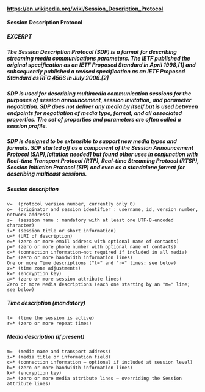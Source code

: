 #### https://en.wikipedia.org/wiki/Session_Description_Protocol
#### Session Description Protocol

##### EXCERPT 

##### The Session Description Protocol (SDP) is a format for describing streaming media communications parameters. The IETF published the original specification as an IETF Proposed Standard in April 1998,[1] and subsequently published a revised specification as an IETF Proposed Standard as RFC 4566 in July 2006.[2]

##### SDP is used for describing multimedia communication sessions for the purposes of session announcement, session invitation, and parameter negotiation. SDP does not deliver any media by itself but is used between endpoints for negotiation of media type, format, and all associated properties. The set of properties and parameters are often called a session profile.

##### SDP is designed to be extensible to support new media types and formats. SDP started off as a component of the Session Announcement Protocol (SAP),[citation needed] but found other uses in conjunction with Real-time Transport Protocol (RTP), Real-time Streaming Protocol (RTSP), Session Initiation Protocol (SIP) and even as a standalone format for describing multicast sessions.

##### Session description
    v=  (protocol version number, currently only 0)
    o=  (originator and session identifier : username, id, version number, network address)
    s=  (session name : mandatory with at least one UTF-8-encoded character)
    i=* (session title or short information)
    u=* (URI of description)
    e=* (zero or more email address with optional name of contacts)
    p=* (zero or more phone number with optional name of contacts)
    c=* (connection information—not required if included in all media)
    b=* (zero or more bandwidth information lines)
    One or more Time descriptions ("t=" and "r=" lines; see below)
    z=* (time zone adjustments)
    k=* (encryption key)
    a=* (zero or more session attribute lines)
    Zero or more Media descriptions (each one starting by an "m=" line; see below)
##### Time description (mandatory)
    t=  (time the session is active)
    r=* (zero or more repeat times)
##### Media description (if present)
    m=  (media name and transport address)
    i=* (media title or information field)
    c=* (connection information — optional if included at session level)
    b=* (zero or more bandwidth information lines)
    k=* (encryption key)
    a=* (zero or more media attribute lines — overriding the Session attribute lines)
